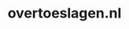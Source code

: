 ---
layout: post
title:  "overtoeslagen.nl"
internal_url:  "/dutchgov/overtoeslagen.nl.html"
categories: dutchgov
---
